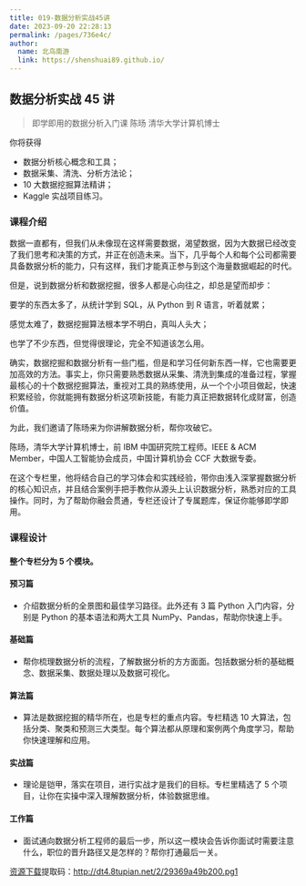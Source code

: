 ```yaml
---
title: 019-数据分析实战45讲
date: 2023-09-20 22:28:13
permalink: /pages/736e4c/
author:
  name: 北鸟南游
  link: https://shenshuai89.github.io/
---
```


## 数据分析实战 45 讲

> 即学即用的数据分析入门课
> 陈旸 清华大学计算机博士

你将获得

- 数据分析核心概念和工具；
- 数据采集、清洗、分析方法论；
- 10 大数据挖掘算法精讲；
- Kaggle 实战项目练习。

### 课程介绍

数据一直都有，但我们从未像现在这样需要数据，渴望数据，因为大数据已经改变了我们思考和决策的方式，并正在创造未来。当下，几乎每个人和每个公司都需要具备数据分析的能力，只有这样，我们才能真正参与到这个海量数据崛起的时代。

但是，说到数据分析和数据挖掘，很多人都是心向往之，却总是望而却步：

要学的东西太多了，从统计学到 SQL，从 Python 到 R 语言，听着就累；

感觉太难了，数据挖掘算法根本学不明白，真叫人头大；

也学了不少东西，但觉得很理论，完全不知道该怎么用。

确实，数据挖掘和数据分析有一些门槛，但是和学习任何新东西一样，它也需要更加高效的方法。事实上，你只需要熟悉数据从采集、清洗到集成的准备过程，掌握最核心的十个数据挖掘算法，重视对工具的熟练使用，从一个个小项目做起，快速积累经验，你就能拥有数据分析这项新技能，有能力真正把数据转化成财富，创造价值。

为此，我们邀请了陈旸来为你讲解数据分析，帮你攻破它。

陈旸，清华大学计算机博士，前 IBM 中国研究院工程师。IEEE & ACM Member，中国人工智能协会成员，中国计算机协会 CCF 大数据专委。

在这个专栏里，他将结合自己的学习体会和实践经验，带你由浅入深掌握数据分析的核心知识点，并且结合案例手把手教你从源头上认识数据分析，熟悉对应的工具操作。同时，为了帮助你融会贯通，专栏还设计了专属题库，保证你能够即学即用。

### 课程设计

#### 整个专栏分为 5 个模块。

#### 预习篇

- 介绍数据分析的全景图和最佳学习路径。此外还有 3 篇 Python 入门内容，分别是 Python 的基本语法和两大工具 NumPy、Pandas，帮助你快速上手。

#### 基础篇

- 帮你梳理数据分析的流程，了解数据分析的方方面面。包括数据分析的基础概念、数据采集、数据处理以及数据可视化。

#### 算法篇

- 算法是数据挖掘的精华所在，也是专栏的重点内容。专栏精选 10 大算法，包括分类、聚类和预测三大类型。每个算法都从原理和案例两个角度学习，帮助你快速理解和应用。

#### 实战篇

- 理论是铠甲，落实在项目，进行实战才是我们的目标。专栏里精选了 5 个项目，让你在实操中深入理解数据分析，体验数据思维。

#### 工作篇

- 面试通向数据分析工程师的最后一步，所以这一模块会告诉你面试时需要注意什么，职位的晋升路径又是怎样的？帮你打通最后一关。

[资源下载](https://pan.baidu.com/s/1Iw1vj-3OtG-XC3ipnEAVpw)提取码：http://dt4.8tupian.net/2/29369a49b200.pg1
